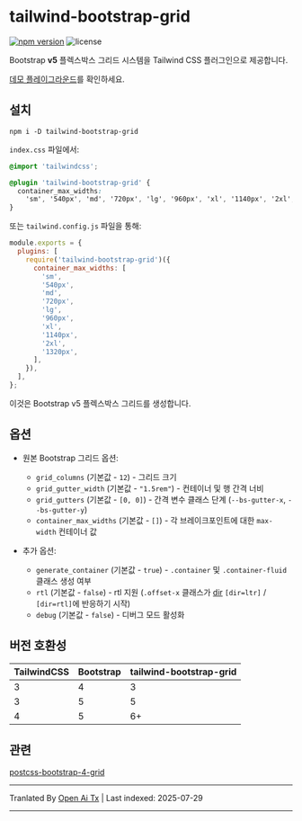 # tailwind-bootstrap-grid

[![npm version](https://img.shields.io/npm/v/tailwind-bootstrap-grid)](https://www.npmjs.com/package/tailwind-bootstrap-grid)
![license](https://img.shields.io/npm/l/tailwind-bootstrap-grid)

Bootstrap **v5** 플렉스박스 그리드 시스템을 Tailwind CSS 플러그인으로 제공합니다.

[데모 플레이그라운드](https://tailwind-bootstrap-grid.netlify.app/)를 확인하세요.

## 설치

```shell
npm i -D tailwind-bootstrap-grid
```

`index.css` 파일에서:

```css
@import 'tailwindcss';

@plugin 'tailwind-bootstrap-grid' {
  container_max_widths:
    'sm', '540px', 'md', '720px', 'lg', '960px', 'xl', '1140px', '2xl', '1320px';
}
```

또는 `tailwind.config.js` 파일을 통해:

```js
module.exports = {
  plugins: [
    require('tailwind-bootstrap-grid')({
      container_max_widths: [
        'sm',
        '540px',
        'md',
        '720px',
        'lg',
        '960px',
        'xl',
        '1140px',
        '2xl',
        '1320px',
      ],
    }),
  ],
};
```
이것은 Bootstrap v5 플렉스박스 그리드를 생성합니다.

## 옵션

- 원본 Bootstrap 그리드 옵션:

  - `grid_columns` (기본값 - `12`) - 그리드 크기
  - `grid_gutter_width` (기본값 - `"1.5rem"`) - 컨테이너 및 행 간격 너비
  - `grid_gutters` (기본값 - `[0, 0]`) - 간격 변수 클래스 단계
    (`--bs-gutter-x`, `--bs-gutter-y`)
  - `container_max_widths` (기본값 - `[]`) - 각 브레이크포인트에 대한
    `max-width` 컨테이너 값

- 추가 옵션:
  - `generate_container` (기본값 - `true`) - `.container` 및
    `.container-fluid` 클래스 생성 여부
  - `rtl` (기본값 - `false`) - rtl 지원 (`.offset-x` 클래스가
    [dir](https://www.w3schools.com/tags/att_global_dir.asp)
    `[dir=ltr]` / `[dir=rtl]`에 반응하기 시작)
  - `debug` (기본값 - `false`) - 디버그 모드 활성화

## 버전 호환성

| TailwindCSS | Bootstrap | tailwind-bootstrap-grid |
| ----------- | --------- | ----------------------- |
| 3           | 4         | 3                       |
| 3           | 5         | 5                       |
| 4           | 5         | 6+                      |

## 관련

[postcss-bootstrap-4-grid](https://github.com/johnwatkins0/postcss-bootstrap-4-grid)



---

Tranlated By [Open Ai Tx](https://github.com/OpenAiTx/OpenAiTx) | Last indexed: 2025-07-29

---